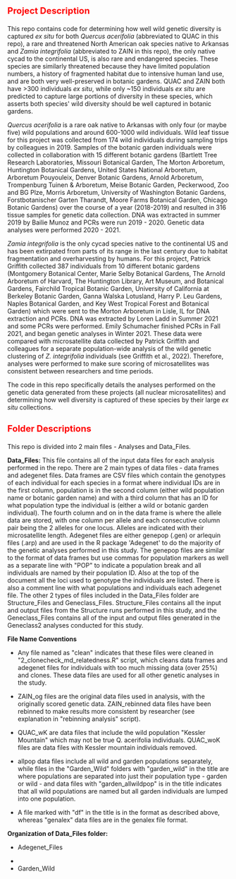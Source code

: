 <b><p><h1 style="color:red;font-size:20px;"> Project Description</b></p></h1>

This repo contains code for determining how well wild genetic diversity is captured <i>ex situ</i> for both <i>Quercus acerifolia</i> (abbreviated to QUAC in this repo), a rare and threatened North American oak species native to Arkansas and <i>Zamia integrifolia</i> (abbreviated to ZAIN in this repo), the only native cycad to the continental US, is also rare and endangered species. These species are similarly threatened because they have limited population numbers, a history of fragmented habitat due to intensive human land use, and are both very well-preserved in botanic gardens. QUAC and ZAIN both have >300 individuals <i>ex situ</i>, while only ~150 individuals <i>ex situ</i> are predicted to capture large portions of diversity in these species, which asserts both species' wild diversity should be well captured in botanic gardens. 

<i>Quercus acerifolia</i> is a rare oak native to Arkansas with only four (or maybe five) wild populations and around 600-1000 wild individuals. Wild leaf tissue for this project was collected from 174 wild individuals during sampling trips by colleagues in 2019. Samples of the botanic garden individuals were collected in collaboration with 15 different botanic gardens (Bartlett Tree Research Laboratories, Missouri Botanical Garden, The Morton Arboretum, Huntington Botanical Gardens, United States National Arboretum, Arboretum Pouyouleix, Denver Botanic Gardens, Arnold Arboretum, Trompenburg Tuinen & Arboretum, Meise Botanic Garden, Peckerwood, Zoo and BG Plze, Morris Arboretum, University of Washington Botanic Gardens, Forstbotanischer Garten Tharandt, Moore Farms Botanical Garden, Chicago Botanic Gardens) over the course of a year (2018-2019) and resulted in 316 tissue samples for genetic data collection. DNA was extracted in summer 2019 by Bailie Munoz and PCRs were run 2019 - 2020. Genetic data analyses were performed 2020 - 2021.  

<i>Zamia integrifolia</i> is the only cycad species native to the continental US and has been extirpated from parts of its range in the last century due to habitat fragmentation and overharvesting by humans. For this project, Patrick Griffith collected 387 individuals from 10 different botanic gardens (Montgomery Botanical Center, Marie Selby Botanical Gardens, The Arnold Arboretum of Harvard, The Huntington Library, Art Museum, and Botanical Gardens, Fairchild Tropical Botanic Garden, University of California at Berkeley Botanic Garden, Ganna Walska Lotusland, Harry P. Leu Gardens, Naples Botanical Garden, and Key West Tropical Forest and Botanical Garden) which were sent to the Morton Arboretum in Lisle, IL for DNA extraction and PCRs. DNA was extracted by Loren Ladd in Summer 2021 and some PCRs were performed. Emily Schumacher finished PCRs in Fall 2021, and began genetic analyses in Winter 2021. These data were compared with microsatellite data collected by Patrick Griffith and colleagues for a separate population-wide analysis of the wild genetic clustering of <i>Z. integrifolia</i> individuals (see Griffith et al., 2022). Therefore, analyses were performed to make sure scoring of microsatellites was consistent between researchers and time periods. 

The code in this repo specifically details the analyses performed on the genetic data generated from these projects (all nuclear microsatellites) and determining how well diversity is captured of these species by their large <i>ex situ</i> collections.

<b><p><h1 style="color:red;font-size:20px;">Folder Descriptions</b></p></h1>

This repo is divided into 2 main files - Analyses and Data_Files. 

<b>Data_Files:</b> This file contains all of the input data files for each analysis performed in the repo. There are 2 main types of data files - data frames and adegenet files. Data frames are CSV files which contain the genotypes of each individual for each species in a format where individual IDs are in the first column, population is in the second column (either wild population name or botanic garden name) and with a third column that has an ID for what population type the individual is (either a wild or botanic garden individual). The fourth column and on in the data frame is where the allele data are stored, with one column per allele and each consecutive column pair being the 2 alleles for one locus. Alleles are indicated with their microsatellite length. Adegenet files are either genepop (.gen) or arlequin files (.arp) and are used in the R package 'Adegenet' to do the majority of the genetic analyses performed in this study. The genepop files are similar to the format of data frames but use commas for population markers as well as a separate line with "POP" to indicate a population break and all individuals are named by their population ID. Also at the top of the document all the loci used to genotype the individuals are listed. There is also a comment line with what populations and individuals each adegenet file. The other 2 types of files included in the Data_Files folder are Structure_Files and Geneclass_Files. Structure_Files contains all the input and output files from the Structure runs performed in this study, and the Geneclass_Files contains all of the input and output files generated in the Geneclass2 analyses conducted for this study. 

<b>File Name Conventions</b> 
<ul><li>Any file named as "clean" indicates that these files were cleaned in "2_clonecheck_md_relatedness.R" script, which cleans data frames and adegenet files for individuals with too much missing data (over 25%) and clones. These data files are used for all other genetic analyses in the study. </li></ul>
<ul><li>ZAIN_og files are the original data files used in analysis, with the originally scored genetic data. ZAIN_rebinned data files have been rebinned to make results more consistent by researcher (see explanation in "rebinning analysis" script). </li></ul>
<ul><li>QUAC_wK are data files that include the wild population "Kessler Mountain" which may not be true Q. acerifolia individuals. QUAC_woK files are data files with Kessler mountain individuals removed. </li></ul>
<ul><li>allpop data files include all wild and garden populations separately, while files in the "Garden_Wild" folders with "garden_wild" in the title are where populations are separated into just their population type - garden or wild - and data files with "garden_allwildpop" is in the title indicates that all wild populations are named but all garden individuals are lumped into one population. </li></ul>
<ul><li>A file marked with "df" in the title is in the format as described above, whereas "genalex" data files are in the genalex file format. </li></ul>

<b>Organization of Data_Files folder:</b> 
<ul><li>Adegenet_Files</ul></li>
<ul><li><li>Garden_Wild</ul></li></li>


